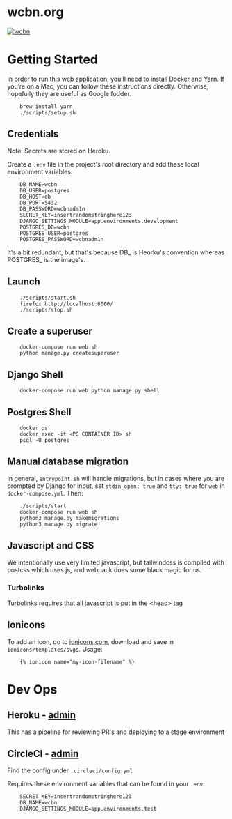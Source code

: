 # wcbn.org

[![wcbn](https://circleci.com/gh/wcbn/wcbn.org.svg?style=svg)](https://app.circleci.com/pipelines/github/wcbn/wcbn.org)

# Getting Started

In order to run this web application, you’ll need to install Docker and Yarn. If you’re on a Mac, you can follow these instructions directly. Otherwise, hopefully they are useful as Google fodder.

        brew install yarn
        ./scripts/setup.sh

## Credentials

Note: Secrets are stored on Heroku.

Create a `.env` file in the project's root directory and add these local environment variables:

        DB_NAME=wcbn
        DB_USER=postgres
        DB_HOST=db
        DB_PORT=5432
        DB_PASSWORD=wcbnadm1n
        SECRET_KEY=insertrandomstringhere123
        DJANGO_SETTINGS_MODULE=app.environments.development
        POSTGRES_DB=wcbn
        POSTGRES_USER=postgres
        POSTGRES_PASSWORD=wcbnadm1n

It's a bit redundant, but that's because DB\_ is Heorku's convention whereas POSTGRES\_ is the image's.

## Launch

        ./scripts/start.sh
        firefox http://localhost:8000/
        ./scripts/stop.sh

## Create a superuser

<!-- TODO automate this -->

        docker-compose run web sh
        python manage.py createsuperuser

## Django Shell

        docker-compose run web python manage.py shell

## Postgres Shell

        docker ps
        docker exec -it <PG CONTAINER ID> sh
        psql -U postgres

## Manual database migration

In general, `entrypoint.sh` will handle migrations, but in cases where you are prompted by Django for input, set `stdin_open: true` and `tty: true` for `web` in `docker-compose.yml`. Then:

        ./scripts/start
        docker-compose run web sh
        python3 manage.py makemigrations
        python3 manage.py migrate

## Javascript and CSS

We intentionally use very limited javascript, but tailwindcss is compiled with postcss which uses js, and webpack does some black magic for us.

### Turbolinks

Turbolinks requires that all javascript is put in the \<head\> tag

## Ionicons

To add an icon, go to [ionicons.com](https://ionicons.com/), download and save in `ionicons/templates/svgs`. Usage:

        {% ionicon name="my-icon-filename" %}

# Dev Ops

## Heroku - [admin](https://dashboard.heroku.com/teams/wcbn/apps)

This has a pipeline for reviewing PR's and deploying to a stage environment

## CircleCI - [admin](https://app.circleci.com/pipelines/github/wcbn/wcbn.org)

Find the config under `.circleci/config.yml`

Requires these environment variables that can be found in your `.env`:

        SECRET_KEY=insertrandomstringhere123
        DB_NAME=wcbn
        DJANGO_SETTINGS_MODULE=app.environments.test

